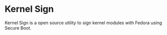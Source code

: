 # Kernel Sign
Kernel Sign is a open source utility to sign kernel modules with Fedora using Secure Boot.
